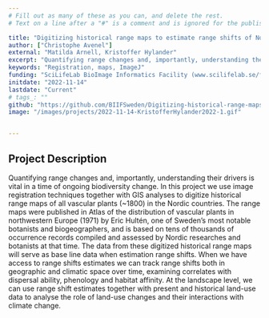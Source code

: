 ```yaml
---
# Fill out as many of these as you can, and delete the rest.
# Text on a line after a "#" is a comment and is ignored for the published page.

title: "Digitizing historical range maps to estimate range shifts of Nordic vascular plants"
author: ["Christophe Avenel"]
external: "Matilda Arnell, Kristoffer Hylander"
excerpt: "Quantifying range changes and, importantly, understanding their drivers is vital in a time of ongoing biodiversity change. In this project we use image registration techniques together with GIS analyses to digitize historical range maps of all vascular plants (~1800) in the Nordic countries."
keywords: "Registration, maps, ImageJ"
funding: "SciLifeLab BioImage Informatics Facility (www.scilifelab.se/facilities/bioimage-informatics)"
initdate: "2022-11-14"
lastdate: "Current"
# tags_: ""
github: "https://github.com/BIIFSweden/Digitizing-historical-range-maps"
image: "/images/projects/2022-11-14-KristofferHylander2022-1.gif"


---
```


## Project Description
Quantifying range changes and, importantly, understanding their drivers is vital in a time of ongoing biodiversity change. In this project we use image registration techniques together with GIS analyses to digitize historical range maps of all vascular plants (~1800) in the Nordic countries. The range maps were published in Atlas of the distribution of vascular plants in northwestern Europe (1971) by Eric Hultén, one of Sweden’s most notable botanists and biogeographers, and is based on tens of thousands of occurrence records compiled and assessed by Nordic researches and botanists at that time. The data from these digitized historical range maps will serve as base line data when estimation range shifts. When we have access to range shifts estimates we can track range shifts both in geographic and climatic space over time, examining correlates with dispersal ability, phenology and habitat affinity. At the landscape level, we can use range shift estimates together with present and historical land-use data to analyse the role of land-use changes and their interactions with climate change.
